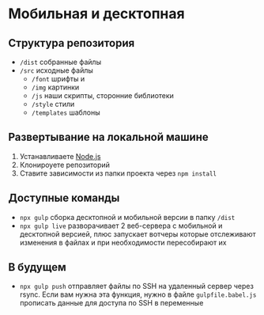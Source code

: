 # Мобильная и десктопная 

## Структура репозитория
* ``/dist`` собранные файлы 
* ``/src`` исходные файлы
   * ``/font``  шрифты и 
   * ``/img`` картинки
   * ``/js`` наши скрипты, сторонние библиотеки
   * ``/style`` стили
   * ``/templates`` шаблоны


## Развертывание на локальной машине
1. Устанавливаете [Node.js](https://nodejs.org/en/)
2. Клонироуете репозиторий
3. Ставите зависимости из папки проекта через ``npm install``

## Доступные команды
* ``npx gulp`` сборка десктопной и мобильной версии в папку ``/dist``
* ``npx gulp live`` разворачивает 2 веб-сервера с мобильной и десктопной версией, плюс запускает вотчеры которые отслеживают изменения в файлах и при необходимости пересобирают их

## В будущем
* ``npx gulp push`` отправляет файлы по SSH на удаленный сервер через rsync. Если вам нужна эта функция, нужно в файле ``gulpfile.babel.js`` прописать данные для доступа по SSH в переменные 
